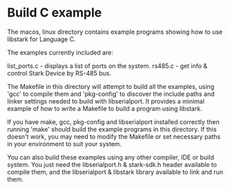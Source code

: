 # Build C example

The macos, linux directory contains example programs showing how to use libstark for Language C.

The examples currently included are:

list_ports.c - displays a list of ports on the system.
rs485.c - get info & control Stark Device by RS-485 bus.

The Makefile in this directory will attempt to build all the examples,
using 'gcc' to compile them and 'pkg-config' to discover the include
paths and linker settings needed to build with libserialport. It provides
a minimal example of how to write a Makefile to build a program using
libstark.

If you have make, gcc, pkg-config and libserialport installed correctly
then running 'make' should build the example programs in this directory.
If this doesn't work, you may need to modify the Makefile or set necessary
paths in your environment to suit your system.

You can also build these examples using any other compiler, IDE or build
system. You just need the libserialport.h & stark-sdk.h header available to compile them,
and the libserialport & libstark library available to link and run them.
